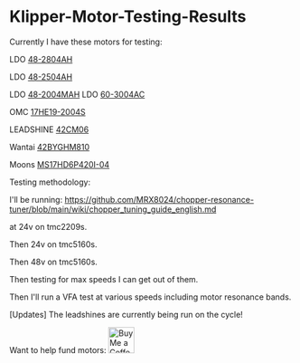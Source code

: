 # Klipper-Motor-Testing-Results
Currently I have these motors for testing:

LDO [48-2804AH](https://northprint3d.ca/product/ldo-42sth48-2804-2-8a-super-power-stepper-motor/)

LDO [48-2504AH](https://www.3dlabtech.ca/product/ldo-nema17-motor-ldo-42sth48-2504ah/)

LDO [48-2004MAH](https://www.3dlabtech.ca/product/ldo-nema17-motor-ldo-42sth48-2004mah/)
LDO [60-3004AC](https://peedee3d.com/collections/motion/products/kraken-by-omranello-1-8-ldo-42sth60-3004acs40_)

OMC [17HE19-2004S](https://www.omc-stepperonline.com/e-series-nema-17-bipolar-55ncm-77-88oz-in-2a-42x48mm-4-wires-w-1m-cable-connector-17he19-2004s)

LEADSHINE [42CM06](https://www.leadshine.com/product-detail/42CM06.html)

Wantai [42BYGHM810](https://archive.fabacademy.org/2017/fablabverket/students/100/web/assignments/week11/3302_0_Datasheet.pdf)

Moons [MS17HD6P420I-04](https://www.moonsindustries.com/p/nema-17-standard-hybrid-stepper-motors/ms17hd6p4200-m-000004611110026893)

Testing methodology:

I'll be running: https://github.com/MRX8024/chopper-resonance-tuner/blob/main/wiki/chopper_tuning_guide_english.md 

at 24v on tmc2209s.

Then 24v on tmc5160s.

Then 48v on tmc5160s.


Then testing for max speeds I can get out of them.

Then I'll run a VFA test at various speeds including motor resonance bands.


[Updates]
The leadshines are currently being run on the cycle!

Want to help fund motors:
<a href='https://ko-fi.com/burgo' target='_blank'><img height='46' style='border:0px;height:46px;' src='https://az743702.vo.msecnd.net/cdn/kofi3.png?v=0' border='0' alt='Buy Me a Coffee at ko-fi.com' /></a> 
